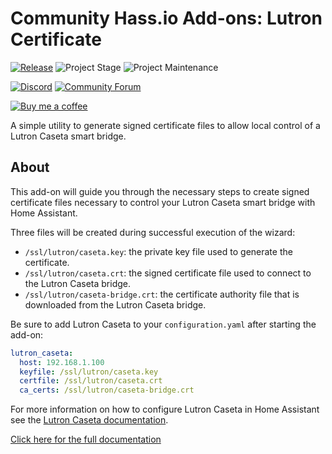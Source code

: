 # Community Hass.io Add-ons: Lutron Certificate

[![Release][release-shield]][release] ![Project Stage][project-stage-shield] ![Project Maintenance][maintenance-shield]

[![Discord][discord-shield]][discord] [![Community Forum][forum-shield]][forum]

[![Buy me a coffee][buymeacoffee-shield]][buymeacoffee]

A simple utility to generate signed certificate files to allow local control of
a Lutron Caseta smart bridge.

## About

This add-on will guide you through the necessary steps to create signed
certificate files necessary to control your Lutron Caseta smart bridge with
Home Assistant.

Three files will be created during successful execution of the wizard:

- `/ssl/lutron/caseta.key`: the private key file used to generate the
  certificate.
- `/ssl/lutron/caseta.crt`: the signed certificate file used to connect to
  the Lutron Caseta bridge.
- `/ssl/lutron/caseta-bridge.crt`: the certificate authority file that is
  downloaded from the Lutron Caseta bridge.

Be sure to add Lutron Caseta to your `configuration.yaml` after starting the
add-on:

```yaml
lutron_caseta:
  host: 192.168.1.100
  keyfile: /ssl/lutron/caseta.key
  certfile: /ssl/lutron/caseta.crt
  ca_certs: /ssl/lutron/caseta-bridge.crt
```

For more information on how to configure Lutron Caseta in Home Assistant see
the [Lutron Caseta documentation][lutron-caseta-docs].

[Click here for the full documentation][docs]


[buymeacoffee-shield]: https://www.buymeacoffee.com/assets/img/guidelines/download-assets-sm-2.svg
[buymeacoffee]: https://www.buymeacoffee.com/dale3h
[discord-shield]: https://img.shields.io/discord/478094546522079232.svg
[discord]: https://discord.me/hassioaddons
[docs]: https://github.com/hassio-addons/addon-lutron-cert/blob/v0.1.0/README.md
[forum-shield]: https://img.shields.io/badge/community-forum-brightgreen.svg
[forum]: https://community.home-assistant.io/t/community-hass-io-add-on-lutron-certificate/70317
[lutron-caseta-docs]: https://www.home-assistant.io/components/lutron_caseta/
[maintenance-shield]: https://img.shields.io/maintenance/yes/2018.svg
[project-stage-shield]: https://img.shields.io/badge/project%20stage-experimental-yellow.svg
[release-shield]: https://img.shields.io/badge/version-v0.1.0-blue.svg
[release]: https://github.com/hassio-addons/addon-lutron-cert/tree/v0.1.0